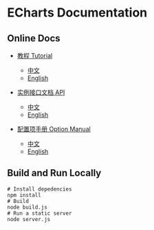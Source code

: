 # ECharts Documentation

## Online Docs

+ [教程 Tutorial](http://echarts.baidu.com/tutorial.html)
    + [中文](http://echarts.baidu.com/tutorial.html)
    + [English](https://ecomfe.github.io/echarts-doc/public/en/tutorial.html)

+ [实例接口文档 API](http://echarts.baidu.com/api.html)
    + [中文](http://echarts.baidu.com/api.html)
    + [English](https://ecomfe.github.io/echarts-doc/public/en/api.html)

+ [配置项手册 Option Manual](http://echarts.baidu.com/option.html)
    + [中文](http://echarts.baidu.com/option.html)
    + [English](https://ecomfe.github.io/echarts-doc/public/en/option.html)


## Build and Run Locally

```shell
# Install depedencies
npm install
# Build
node build.js
# Run a static server
node server.js
```
